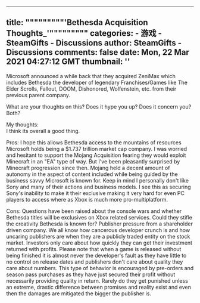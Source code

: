 
---
title: """""""""'Bethesda Acquisition Thoughts_'"""""""""
categories: 
    - 游戏
    - SteamGifts - Discussions
author: SteamGifts - Discussions
comments: false
date: Mon, 22 Mar 2021 04:27:12 GMT
thumbnail: ''
---

<div>   
<p>Microsoft announced a while back that they acquired ZeniMax which includes Bethesda the developer of legendary Franchises/Games like The Elder Scrolls, Fallout, DOOM, Dishonored, Wolfenstein, etc. from their previous parent company. </p>
<p>What are your thoughts on this? Does it hype you up? Does it concern you? Both? </p>
<p>My thoughts:<br>
I think its overall a good thing.</p>
<p>Pros: I hope this allows Bethesda access to the mountains of resources Microsoft holds being a $1.737 trillion market cap company. I was worried and hesitant to support the Mojang Acquisition fearing they would exploit Minecraft in an "EA" type of way. But I've been pleasantly surprised by Minecraft progression since then. Mojang held a decent amount of autonomy in the aspect of content included while being guided by the business savvy Microsoft is known for. Keep in mind I personally don't like Sony and many of their actions and business models. I see this as securing Sony's inability to make it their exclusive making it very hard for even PC players to access where as Xbox is much more pro-multiplatform.</p>
<p>Cons: Questions have been raised about the console wars and whether Bethesda titles will be exclusives on Xbox related services. Could they stifle the creativity Bethesda is known for? Publisher pressure from a shareholder driven company. We all know how cancerous developer crunch is and how uncaring publishers are when they are a publicly traded entity on the stock market. Investors only care about how quickly they can get their investment returned with profits. Please note that when a game is released without being finished it is almost never the developer's fault as they have little to no control on release dates and publishers don't care about quality they care about numbers. This type of behavior is encouraged by pre-orders and season pass purchases as they have just secured their profit without necessarily providing quality in return. Rarely do they get punished unless an extreme, drastic difference between promises and reality exist and even then the damages are mitigated the bigger the publisher is.</p>  
</div>
            